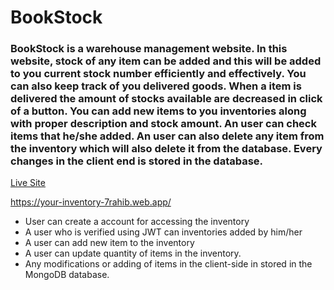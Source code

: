 # BookStock
### BookStock is a warehouse management website. In this website, stock of any item can be added and this will be added to you current stock number efficiently and effectively. You can also keep track of you delivered goods. When a item is delivered the amount of stocks available are decreased in click of a button. You can add new items to you inventories along with proper description and stock amount. An user can check items that he/she added. An user can also delete any item from the inventory which will also delete it from the database. Every changes in the client end is stored in the database.

[Live Site](https://your-inventory-7rahib.web.app/)

https://your-inventory-7rahib.web.app/

* User can create a account for accessing the inventory
* A user who is verified using JWT can inventories added by him/her
* A user can add new item to the inventory
* A user can update quantity of items in the inventory.
* Any modifications or adding of items in the client-side in stored in the MongoDB database.